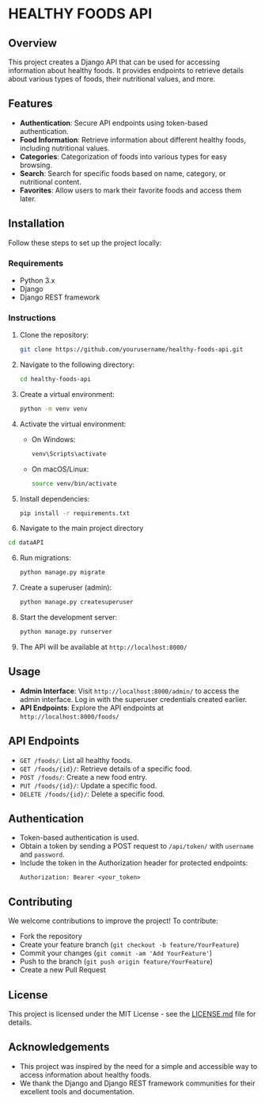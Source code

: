 # HEALTHY FOODS API

## Overview
This project creates a Django API that can be used for accessing information about healthy foods. It provides endpoints to retrieve details about various types of foods, their nutritional values, and more.

## Features
- **Authentication**: Secure API endpoints using token-based authentication.
- **Food Information**: Retrieve information about different healthy foods, including nutritional values.
- **Categories**: Categorization of foods into various types for easy browsing.
- **Search**: Search for specific foods based on name, category, or nutritional content.
- **Favorites**: Allow users to mark their favorite foods and access them later.

## Installation
Follow these steps to set up the project locally:

### Requirements
- Python 3.x
- Django
- Django REST framework

### Instructions
1. Clone the repository:
   ```bash
   git clone https://github.com/yourusername/healthy-foods-api.git
   ```

2. Navigate to the following directory:
   ```bash
   cd healthy-foods-api
   ```

3. Create a virtual environment:
   ```bash
   python -m venv venv
   ```

4. Activate the virtual environment:
   - On Windows:
     ```bash
     venv\Scripts\activate
     ```
   - On macOS/Linux:
     ```bash
     source venv/bin/activate
     ```

5. Install dependencies:
   ```bash
   pip install -r requirements.txt

   ```
6. Navigate to the main project directory
```bash 
cd dataAPI
```
6. Run migrations:
   ```bash
   python manage.py migrate
   ```

7. Create a superuser (admin):
   ```bash
   python manage.py createsuperuser
   ```

8. Start the development server:
   ```bash
   python manage.py runserver
   ```

9. The API will be available at `http://localhost:8000/`

## Usage
- **Admin Interface**: Visit `http://localhost:8000/admin/` to access the admin interface. Log in with the superuser credentials created earlier.
- **API Endpoints**: Explore the API endpoints at `http://localhost:8000/foods/`

## API Endpoints
- `GET /foods/`: List all healthy foods.
- `GET /foods/{id}/`: Retrieve details of a specific food.
- `POST /foods/`: Create a new food entry.
- `PUT /foods/{id}/`: Update a specific food.
- `DELETE /foods/{id}/`: Delete a specific food.

## Authentication
- Token-based authentication is used.
- Obtain a token by sending a POST request to `/api/token/` with `username` and `password`.
- Include the token in the Authorization header for protected endpoints:
  ```
  Authorization: Bearer <your_token>
  ```

## Contributing
We welcome contributions to improve the project! To contribute:
- Fork the repository
- Create your feature branch (`git checkout -b feature/YourFeature`)
- Commit your changes (`git commit -am 'Add YourFeature'`)
- Push to the branch (`git push origin feature/YourFeature`)
- Create a new Pull Request

## License
This project is licensed under the MIT License - see the [LICENSE.md](https://www.mit.edu/~amini/LICENSE.md) file for details.

## Acknowledgements
- This project was inspired by the need for a simple and accessible way to access information about healthy foods.
- We thank the Django and Django REST framework communities for their excellent tools and documentation.
